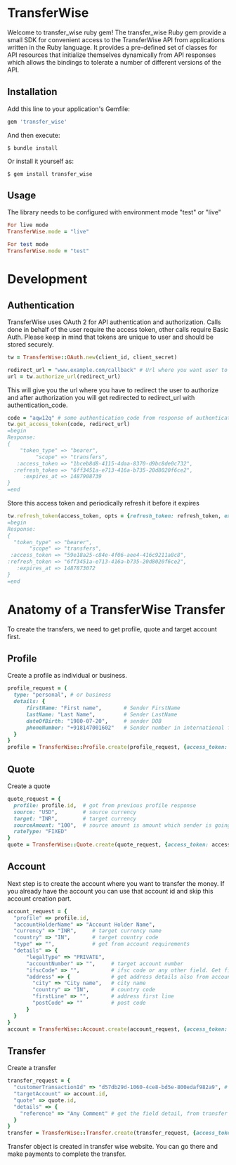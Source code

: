 # TransferWise

Welcome to transfer_wise ruby gem! The transfer_wise Ruby gem provide a small SDK for convenient access to the TransferWise API from applications written in the Ruby language. It provides a pre-defined set of classes for API resources that initialize themselves dynamically from API responses which allows the bindings to tolerate a number of different versions of the API.

## Installation

Add this line to your application's Gemfile:

```ruby
gem 'transfer_wise'
```

And then execute:

    $ bundle install

Or install it yourself as:

    $ gem install transfer_wise

## Usage

The library needs to be configured with environment mode "test" or "live"
```ruby
For live mode
TransferWise.mode = "live"

For test mode
TransferWise.mode = "test"
```
# Development
## Authentication

TransferWise uses OAuth 2 for API authentication and authorization. Calls done in behalf of the user require the access token, other calls require Basic Auth. Please keep in mind that tokens are unique to user and should be stored securely.

```ruby
tw = TransferWise::OAuth.new(client_id, client_secret)
```

```ruby
redirect_url = "www.example.com/callback" # Url where you want user to redirect back after authentication from transferwise
url = tw.authorize_url(redirect_url)
```

This will give you the url where you have to redirect the user to authorize and after authorization you will get redirected to redirect_url with  authentication_code.

```ruby
code = "aqw12q" # some authentication_code from response of authentication
tw.get_access_token(code, redirect_url)
=begin
Response:
{
    "token_type" => "bearer",
         "scope" => "transfers",
   :access_token => "1bceb8d8-4115-4daa-8370-d9bc8de0c732",
  :refresh_token => "6ff3451a-e713-416a-b735-20d8020f6ce2",
     :expires_at => 1487908739
}
=end
```

Store this access token and periodically refresh it before it expires

```ruby
tw.refresh_token(access_token, opts = {refresh_token: refresh_token, expires_at: expires_at})
=begin
Response:
{
  "token_type" => "bearer",
       "scope" => "transfers",
 :access_token => "59e18a25-c84e-4f06-aee4-416c9211a8c8",
:refresh_token => "6ff3451a-e713-416a-b735-20d8020f6ce2",
   :expires_at => 1487873072
}
=end
```

# Anatomy of a TransferWise Transfer
To create the transfers, we need to get profile, quote and target account first.

## Profile
Create a profile as individual or business.
```ruby
profile_request = {
  type: "personal", # or business
  details: {
      firstName: "First name",       # Sender FirstName
      lastName: "Last Name",         # Sender LastName
      dateOfBirth: "1980-07-20",     # sender DOB
      phoneNumber: "+918147001602"   # Sender number in international format
  }
}
profile = TransferWise::Profile.create(profile_request, {access_token: access_token})
```
## Quote
Create a quote
```ruby
quote_request = {
  profile: profile.id,  # got from previous profile response
  source: "USD",        # source currency
  target: "INR",        # target currency
  sourceAmount: "100",  # source amount is amount which sender is going to send. TransferWise will deduct their fees and receipient will receive less money.
  rateType: "FIXED"
}
quote = TransferWise::Quote.create(quote_request, {access_token: access_token})
```
## Account

Next step is to create the account where you want to transfer the money.
If you already have the account you can use that account id and skip this account creation part.

```ruby
account_request = {
  "profile" => profile.id,
  "accountHolderName" => "Account Holder Name",
  "currency" => "INR",     # target currency name
  "country" => "IN",       # target country code
  "type" => "",            # get from account requirements
  "details" => {
      "legalType" => "PRIVATE",
      "accountNumber" => "",     # target account number
      "ifscCode" => "",          # ifsc code or any other field. Get field name finformation from account requirements api. This could be different for other country except india.
      "address" => {             # get address details also from account requirement based on country.
        "city" => "City name",   # city name
        "country" => "IN",       # country code
        "firstLine" => "",       # address first line
        "postCode" => ""         # post code
      }
  }
}
account = TransferWise::Account.create(account_request, {access_token: access_token})
```

## Transfer

Create a transfer
```ruby
transfer_request = {
  "customerTransactionId" => "d57db29d-1060-4ce8-bd5e-800edaf982a9", # some unique uuid format number to identify the transfer.
  "targetAccount" => account.id,
  "quote" => quote.id,
  "details" => {
    "reference" => "Any Comment" # get the field detail, from transfer requirements api before creating the transfer object.
  }
}
transfer = TransferWise::Transfer.create(transfer_request, {access_token: access_token})

```

Transfer object is created in transfer wise website. You can go there and make payments to complete the transfer.
